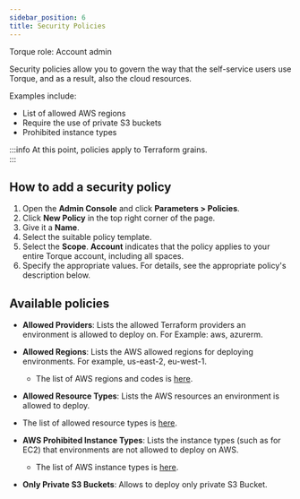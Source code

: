 ```yaml
---
sidebar_position: 6
title: Security Policies
---
```


Torque role: Account admin

Security policies allow you to govern the way that the self-service users use Torque, and as a result, also the cloud resources. 

Examples include:
* List of allowed AWS regions
* Require the use of private S3 buckets
* Prohibited instance types 

:::info
At this point, policies apply to Terraform grains.   
:::

## How to add a security policy

1. Open the __Admin Console__ and click __Parameters > Policies__.
2. Click __New Policy__ in the top right corner of the page.
3. Give it a __Name__.
4. Select the suitable policy template.
5. Select the __Scope__. __Account__ indicates that the policy applies to your entire Torque account, including all spaces.
6. Specify the appropriate values. For details, see the appropriate policy's description below.

## Available policies

* __Allowed Providers__: Lists the allowed Terraform providers an environment is allowed to deploy on. For Example: aws, azurerm.

* __Allowed Regions__: Lists the AWS allowed regions for deploying environments. For example, us-east-2, eu-west-1.
  * The list of AWS regions and codes is [here](https://docs.aws.amazon.com/AWSEC2/latest/UserGuide/using-regions-availability-zones.html#concepts-available-regions).

* __Allowed Resource Types__: Lists the AWS resources an environment is allowed to deploy.
* The list of allowed resource types is [here](https://registry.terraform.io/providers/hashicorp/aws/latest/docs#skip_requesting_account_id).

* __AWS Prohibited Instance Types__: Lists the instance types (such as for EC2) that environments are not allowed to deploy on AWS.
  * The list of AWS instance types is [here](https://aws.amazon.com/ec2/instance-types/).

* __Only Private S3 Buckets__: Allows to deploy only private S3 Bucket.
